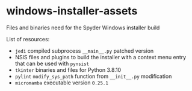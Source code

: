 # windows-installer-assets

Files and binaries need for the Spyder Windows installer build

List of resources:

* `jedi` compiled subprocess `__main__.py` patched version
* NSIS files and plugins to build the installer with a context menu entry that can be used with `pynsist`
* `tkinter` binaries and files for Python 3.8.10
* `pylint` `modify_sys_path` function from `__init__.py` modification
* `micromamba` executable version `0.25.1`
